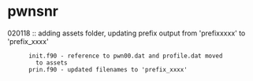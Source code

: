 # pwnsnr


020118 :: adding assets folder, 
          updating prefix output from 'prefixxxxx' to 'prefix_xxxx'

          init.f90 - reference to pwn00.dat and profile.dat moved
            to assets
          prin.f90 - updated filenames to 'prefix_xxxx'